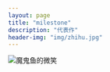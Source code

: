 ```yaml
---
layout: page
title: "milestone"
description: "代表作"
header-img: "img/zhihu.jpg"
---
```


<img src="/389971011/389971011.github.io/raw/master/img/fish.jpg" alt="魔鬼鱼的微笑" style="max-width:100%;">






